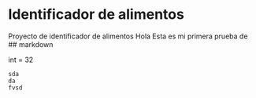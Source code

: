 # Identificador de alimentos
 Proyecto de identificador de alimentos
Hola
Esta es mi primera prueba de ## markdown

int = 32

    sda
    da
    fvsd

